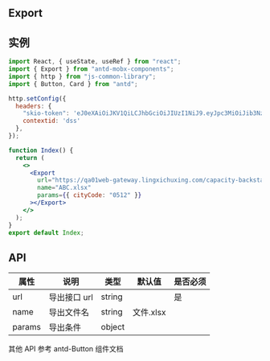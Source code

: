 ## Export

## 实例

```jsx
import React, { useState, useRef } from "react";
import { Export } from "antd-mobx-components";
import { http } from "js-common-library";
import { Button, Card } from "antd";

http.setConfig({
  headers: {
    "skio-token": 'eJ0eXAiOiJKV1QiLCJhbGciOiJIUzI1NiJ9.eyJpc3MiOiJib3NzX2F1dGhfaXNzdWVyIiwiY29udGV4dElkIjoiZHNzIiwiZXhwIjoxNjQ5OTQ2NDI3LCJ1c2VySWQiOjcxMn0.ubrM2zQG-GYwu076b8D-mXhyWguBaaeXE3lxQfe0ezs',
    contextid: 'dss'
  },
});

function Index() {
  return (
    <>
      <Export
        url="https://qa01web-gateway.lingxichuxing.com/capacity-backstage/v1/car_type/page/export"
        name="ABC.xlsx"
        params={{ cityCode: "0512" }}
      ></Export>
    </>
  );
}
export default Index;
```

## API

| 属性   | 说明         | 类型   | 默认值    | 是否必须 |
| ------ | ------------ | ------ | --------- | -------- |
| url    | 导出接口 url | string |           | 是       |
| name   | 导出文件名   | string | 文件.xlsx |          |
| params | 导出条件     | object |           |          |

其他 API 参考 antd-Button 组件文档
